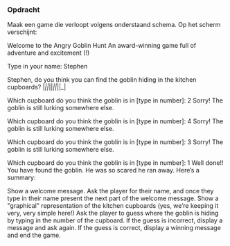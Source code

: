 ### Opdracht

Maak een game die verloopt volgens onderstaand schema.
Op het scherm verschijnt:

Welcome to the Angry Goblin Hunt
An award-winning game full of adventure and excitement (!)

Type in your name: Stephen

Stephen, do you think you can find the goblin hiding in the kitchen cupboards?
|_||_||_||_||_|

Which cupboard do you think the goblin is in [type in number]: 2
Sorry! The goblin is still lurking somewhere else.

Which cupboard do you think the goblin is in [type in number]: 4
Sorry! The goblin is still lurking somewhere else.

Which cupboard do you think the goblin is in [type in number]: 3
Sorry! The goblin is still lurking somewhere else.

Which cupboard do you think the goblin is in [type in number]: 1
Well done!! You have found the goblin. He was so scared he ran away.
Here’s a summary:

Show a welcome message.
Ask the player for their name, and once they type in their name present the next part of the welcome message.
Show a "graphical" representation of the kitchen cupboards (yes, we’re keeping it very, very simple here!)
Ask the player to guess where the goblin is hiding by typing in the number of the cupboard.
If the guess is incorrect, display a message and ask again.
If the guess is correct, display a winning message and end the game.
